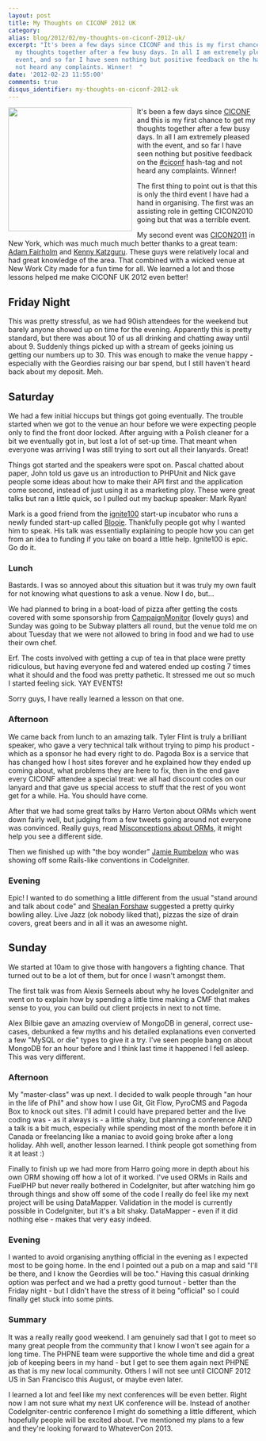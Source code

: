 ```yaml
---
layout: post
title: My Thoughts on CICONF 2012 UK
category: 
alias: blog/2012/02/my-thoughts-on-ciconf-2012-uk/
excerpt: "It's been a few days since CICONF and this is my first chance to get
  my thoughts together after a few busy days. In all I am extremely pleased with the
  event, and so far I have seen nothing but positive feedback on the hash-tag and
  not heard any complaints. Winner!  "
date: '2012-02-23 11:55:00'
comments: true
disqus_identifier: my-thoughts-on-ciconf-2012-uk
---
```


<a href="https://plus.google.com/photos/102994780033050403765/albums/5711901094647873041"><img src="https://lh5.googleusercontent.com/-pfVHRUS-quA/T0S_1ZZMvAI/AAAAAAAAAD4/pzDzX2dGATs/s858/_MG_1503.jpg" width="250" style="float:left; margin-right: 10px"></a> It's been a few days since [CICONF](http://www.ciconf.com/) and this is my first chance to get my thoughts together after a few busy days. In all I am extremely pleased with the event, and so far I have seen nothing but positive feedback on the [#ciconf](https://twitter.com/#!/search?q=%23ciconf) hash-tag and not heard any complaints. Winner! 

The first thing to point out is that this is only the third event I have had a hand in organising. The first was an assisting role in getting CICON2010 going but that was a terrible event. 

My second event was [CICON2011](http://ciconf.com/) in New York, which was much much much better thanks to a great team: [Adam Fairholm](http://adamfairholm.com/) and [Kenny Katzguru](http://codefury.net/). These guys were relatively local and had great knowledge of the area. That combined with a wicked venue at New Work City made for a fun time for all. We learned a lot and those lessons helped me make CICONF UK 2012 even better!

## Friday Night

This was pretty stressful, as we had 90ish attendees for the weekend but barely anyone showed up on time for the evening. Apparently this is pretty standard, but there was about 10 of us all drinking and chatting away until about 9. Suddenly things picked up with a stream of geeks joining us getting our numbers up to 30. This was enough to make the venue happy - especially with the Geordies raising our bar spend, but I still haven't heard back about my deposit. Meh.

## Saturday

We had a few initial hiccups but things got going eventually. The trouble started when we got to the venue an hour before we were expecting people only to find the front door locked. After arguing with a Polish cleaner for a bit we eventually got in, but lost a lot of set-up time. That meant when everyone was arriving I was still trying to sort out all their lanyards. Great!

Things got started and the speakers were spot on. Pascal chatted about paper, John told us gave us an introduction to PHPUnit and Nick gave people some ideas about how to make their API first and the application come second, instead of just using it as a marketing ploy. These were great talks but ran a little quick, so I pulled out my backup speaker: Mark Ryan! 

Mark is a good friend from the [ignite100](http://ignite100.com/) start-up incubator who runs a newly funded start-up called [Blooie](http://blooie.com/). Thankfully people got why I wanted him to speak. His talk was essentially explaining to people how you can get from an idea to funding if you take on board a little help. Ignite100 is epic. Go do it.

### Lunch

Bastards. I was so annoyed about this situation but it was truly my own fault for not knowing what questions to ask a venue. Now I do, but…

We had planned to bring in a boat-load of pizza after getting the costs covered with some sponsorship from [CampaignMonitor](http://campaignmonitor.com) (lovely guys) and Sunday was going to be Subway platters all round, but the venue told me on about Tuesday that we were not allowed to bring in food and we had to use their own chef. 

Erf. The costs involved with getting a cup of tea in that place were pretty ridiculous, but having everyone fed and watered ended up costing 7 times what it should and the food was pretty pathetic. It stressed me out so much I started feeling sick. YAY EVENTS!

Sorry guys, I have really learned a lesson on that one.

### Afternoon

We came back from lunch to an amazing talk. Tyler Flint is truly a brilliant speaker, who gave a very technical talk without trying to pimp his product - which as a sponsor he had every right to do. Pagoda Box is a service that has changed how I host sites forever and he explained how they ended up coming about, what problems they are here to fix, then in the end gave every CICONF attendee a special treat: we all had discount codes on our lanyard and that gave us special access to stuff that the rest of you wont get for a while. Ha. You should have come.

After that we had some great talks by Harro Verton about ORMs which went down fairly well, but judging from a few tweets going around not everyone was convinced. Really guys, read [Misconceptions about ORMs](/blog/2011/06/misconceptions-about-orms), it might help you see a different side.

Then we finished up with "the boy wonder" [Jamie Rumbelow](http://jamierumbelow.net/) who was showing off some Rails-like conventions in CodeIgniter.

### Evening

Epic! I wanted to do something a little different from the usual "stand around and talk about code" and [Shealan Forshaw](http://www.shealanforshaw.com/) suggested a pretty quirky bowling alley. Live Jazz (ok nobody liked that), pizzas the size of drain covers, great beers and in all it was an awesome night. 

## Sunday

We started at 10am to give those with hangovers a fighting chance. That turned out to be a lot of them, but for once I wasn't amongst them. 

The first talk was from Alexis Serneels about why he loves CodeIgniter and went on to explain how by spending a little time making a CMF that makes sense to you, you can build out client projects in next to not time.

Alex Bilbie gave an amazing overview of MongoDB in general, correct use-cases, debunked a few myths and his detailed explanations even converted a few "MySQL or die" types to give it a try. I've seen people bang on about MongoDB for an hour before and I think last time it happened I fell asleep. This was very different.

### Afternoon 

My "master-class" was up next. I decided to walk people through "an hour in the life of Phil" and show how I use Git, Git Flow, PyroCMS and Pagoda Box to knock out sites. I'll admit I could have prepared better and the live coding was - as it always is - a little shaky, but planning a conference AND a talk is a bit much, especially while spending most of the month before it in Canada or freelancing like a maniac to avoid going broke after a long holiday. Ahh well, another lesson learned. I think people got something from it at least :)

Finally to finish up we had more from Harro going more in depth about his own ORM showing off how a lot of it worked. I've used ORMs in Rails and FuelPHP but never really bothered in CodeIgniter, but after watching him go through things and show off some of the code I really do feel like my next project will be using DataMapper. Validation in the model is currently possible in CodeIgniter, but it's a bit shaky. DataMapper - even if it did nothing else - makes that very easy indeed.

### Evening

I wanted to avoid organising anything official in the evening as I expected most to be going home. In the end I pointed out a pub on a map and said "I'll be there, and I know the Geordies will be too." Having this casual drinking option was perfect and we had a pretty good turnout - better than the Friday night - but I didn't have the stress of it being "official" so I could finally get stuck into some pints.

### Summary

It was a really really good weekend. I am genuinely sad that I got to meet so many great people from the community that I know I won't see again for a long time. The PHPNE team were supportive the whole time and did a great job of keeping beers in my hand - but I get to see them again next PHPNE as that is my new local community. Others I will not see until CICONF 2012 US in San Francisco this August, or maybe even later.

I learned a lot and feel like my next conferences will be even better. Right now I am not sure what my next UK conference will be. Instead of another CodeIgniter-centric conference I might do something a little different, which hopefully people will be excited about. I've mentioned my plans to a few and they're looking forward to WhateverCon 2013.
